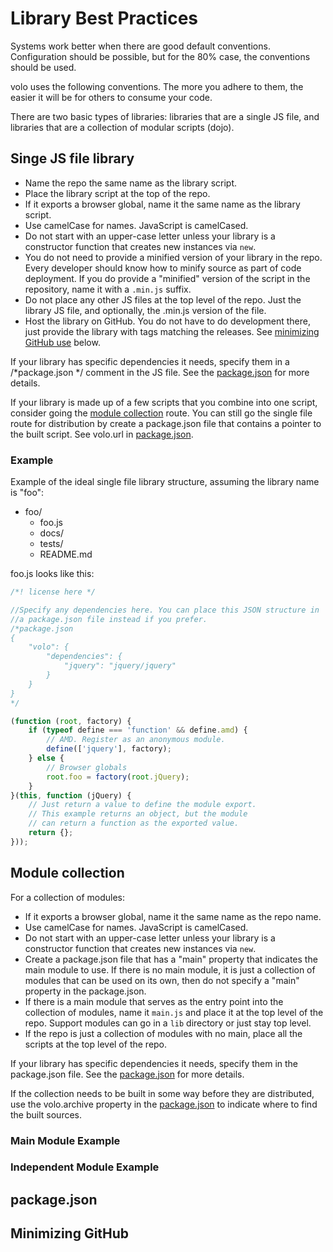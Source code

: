 # Library Best Practices

Systems work better when there are good default conventions. Configuration
should be possible, but for the 80% case, the conventions should be used.

volo uses the following conventions. The more you adhere to them, the easier
it will be for others to consume your code.

There are two basic types of libraries: libraries that are a single JS file,
and libraries that are a collection of modular scripts (dojo).

## Singe JS file library <a name="single"></a>

* Name the repo the same name as the library script.
* Place the library script at the top of the repo.
* If it exports a browser global, name it the same name as the library script.
* Use camelCase for names. JavaScript is camelCased.
* Do not start with an upper-case letter unless your library is a constructor
  function that creates new instances via `new`.
* You do not need to provide a minified version of your library in the repo.
  Every developer should know how to minify source as part of code deployment.
  If you do provide a "minified" version of the script in the repository, name it
  with a `.min.js` suffix.
* Do not place any other JS files at the top level of the repo. Just the library
  JS file, and optionally, the .min.js version of the file.
* Host the library on GitHub. You do not have to do development there, just
  provide the library with tags matching the releases. See
  [minimizing GitHub use](#minimizegithub)
  below.

If your library has specific dependencies it needs, specify them in a /*package.json */
comment in the JS file. See the [package.json](#packagejson) for more details.

If your library is made up of a few scripts that you combine into one script,
consider going the [module collection](#collection) route. You can still go
the single file route for distribution by create a package.json file that contains
a pointer to the built script. See volo.url in [package.json](#packagejson).

### Example <a name="singleexample"></a>

Example of the ideal single file library structure, assuming the library name is
"foo":

* foo/
    * foo.js
    * docs/
    * tests/
    * README.md


foo.js looks like this:

```javascript
/*! license here */

//Specify any dependencies here. You can place this JSON structure in
//a package.json file instead if you prefer.
/*package.json
{
    "volo": {
        "dependencies": {
            "jquery": "jquery/jquery"
        }
    }
}
*/

(function (root, factory) {
    if (typeof define === 'function' && define.amd) {
        // AMD. Register as an anonymous module.
        define(['jquery'], factory);
    } else {
        // Browser globals
        root.foo = factory(root.jQuery);
    }
}(this, function (jQuery) {
    // Just return a value to define the module export.
    // This example returns an object, but the module
    // can return a function as the exported value.
    return {};
}));
```

## Module collection <a name="collection"></a>

For a collection of modules:

* If it exports a browser global, name it the same name as the repo name.
* Use camelCase for names. JavaScript is camelCased.
* Do not start with an upper-case letter unless your library is a constructor
  function that creates new instances via `new`.
* Create a package.json file that has a "main" property that indicates the
  main module to use. If there is no main module, it is just a collection of
  modules that can be used on its own, then do not specify a "main" property
  in the package.json.
* If there is a main module that serves as the entry point into the collection
  of modules, name it `main.js` and place it at the top level of the repo.
  Support modules can go in a `lib` directory or just stay top level.
* If the repo is just a collection of modules with no main, place all the
  scripts at the top level of the repo.

If your library has specific dependencies it needs, specify them in the
package.json file. See the [package.json](#packagejson) for more details.

If the collection needs to be built in some way before they are distributed,
use the volo.archive property in the [package.json](#packagejson) to indicate
where to find the built sources.

### Main Module Example <a name="collectionmainexample"></a>


### Independent Module Example <a name="collectionindependentexample"></a>


## package.json <a name="packagejson"></a>


## Minimizing GitHub <a name="minimizegithub"></a>